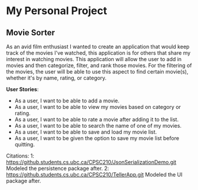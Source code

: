 # My Personal Project

## Movie Sorter

As an avid film enthusiast I wanted to create an application that 
would keep track of the movies I've watched, this application is for others that share 
my interest in watching movies. This application will allow the user to add in movies and then 
categorize, filter, and rank those movies. For the filtering of the movies, 
the user will be able to use this aspect to find certain movie(s), whether it's by name, rating, or category.


 **User Stories**:
 - As a user, I want to be able to add a movie.
 - As a user, I want to be able to view my movies based on category or rating.
 - As a user, I want to be able to rate a movie after adding it to the list.
 - As a user, I want to be able to search the name of one of my movies.
 - As a user, I want to be able to save and load my movie list.
 - As a user, I want to be given the option to save my movie list before quitting.

Citations:
1: https://github.students.cs.ubc.ca/CPSC210/JsonSerializationDemo.git
    Modeled the persistence package after.
2: https://github.students.cs.ubc.ca/CPSC210/TellerApp.git
    Modeled the UI package after.

